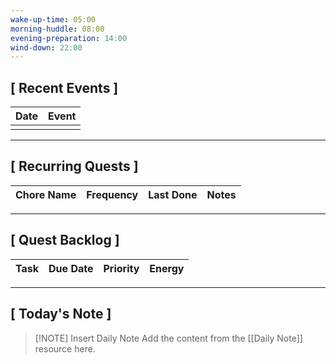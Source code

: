 ```yaml
---
wake-up-time: 05:00
morning-huddle: 08:00
evening-preparation: 14:00
wind-down: 22:00
---
```

## [ Recent Events ]


| Date | Event |
| ---- | ----- |
|      |       |


---

## [ Recurring Quests ]

| Chore Name | Frequency    | Last Done  | Notes |
| :--------- | :----------- | :--------- | :---- |

---

## [ Quest Backlog ]

| Task                                  | Due Date | Priority | Energy |
| ------------------------------------- | -------- | -------- | ------ |

---

## [ Today's Note ]


> [!NOTE] Insert Daily Note
> Add the content from the [[Daily Note]] resource here.



